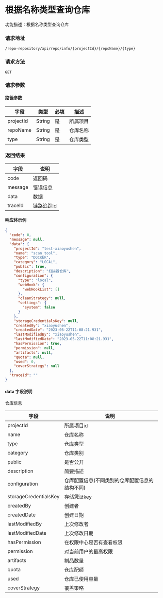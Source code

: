 # 根据名称类型查询仓库

功能描述：根据名称类型查询仓库

### 请求地址

```
/repo-repository/api/repo/info/{projectId}/{repoName}/{type}
```

### 请求方法

`GET`

### 请求参数

#### 路径参数

| 字段        | 类型     | 必填  | 描述   |
|-----------|--------|-----|------|
| projectId | String | 是   | 所属项目 |
| repoName  | String | 是   | 仓库名称 |
| type      | String | 是   | 仓库类型 |

### 返回结果

| 字段      | 说明     |
|---------|--------|
| code    | 返回码    |
| message | 错误信息   |
| data    | 数据     |
| traceId | 链路追踪id |

#### 响应体示例

```json
{
  "code": 0,
  "message": null,
  "data": {
    "projectId": "test-xiaoyushen",
    "name": "scan_tool",
    "type": "DOCKER",
    "category": "LOCAL",
    "public": true,
    "description": "扫描器仓库",
    "configuration": {
      "type": "local",
      "webHook": {
        "webHookList": []
      },
      "cleanStrategy": null,
      "settings": {
        "system": false
      }
    },
    "storageCredentialsKey": null,
    "createdBy": "xiaoyushen",
    "createdDate": "2023-05-22T11:08:21.931",
    "lastModifiedBy": "xiaoyushen",
    "lastModifiedDate": "2023-05-22T11:08:21.931",
    "hasPermission": true,
    "permission": null,
    "artifacts": null,
    "quota": null,
    "used": 0,
    "coverStrategy": null
  },
  "traceId": ""
}
```

#### data 字段说明

仓库信息

| 字段                    | 说明                       |
|-----------------------|--------------------------|
| projectId             | 所属项目id                   |
| name                  | 仓库名称                     |
| type                  | 仓库类型                     |
| category              | 仓库类别                     |
| public                | 是否公开                     |
| description           | 简要描述                     |
| configuration         | 仓库配置信息(不同类别的仓库配置信息的结构不同) |
| storageCredentialsKey | 存储凭证key                  |
| createdBy             | 创建者                      |
| createdDate           | 创建日期                     |
| lastModifiedBy        | 上次修改者                    |
| lastModifiedDate      | 上次修改日期                   |
| hasPermission         | 在权限中心是否有查看权限             |
| permission            | 对当前用户的最高权限               |
| artifacts             | 制品数量                     |
| quota                 | 仓库配额                     |
| used                  | 仓库已使用容量                  |
| coverStrategy         | 覆盖策略                     |
